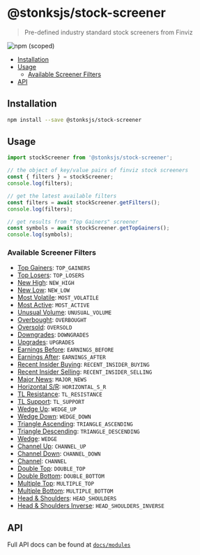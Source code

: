 # @stonksjs/stock-screener

> Pre-defined industry standard stock screeners from Finviz

![npm (scoped)](https://img.shields.io/npm/v/@stonksjs/stock-screener?color=brightgreen&style=flat-square)

- [Installation](#installation)
- [Usage](#usage)
  - [Available Screener Filters](#available-screener-filters)
- [API](#api)

<!-- ## Features

- TODO: add features... -->

## Installation

```bash
npm install --save @stonksjs/stock-screener
```

## Usage

```js
import stockScreener from '@stonksjs/stock-screener';

// the object of key/value pairs of finviz stock screeners
const { filters } = stockScreener;
console.log(filters);

// get the latest available filters
const filters = await stockScreener.getFilters();
console.log(filters);

// get results from "Top Gainers" screener
const symbols = await stockScreener.getTopGainers();
console.log(symbols);
```

### Available Screener Filters

- [Top Gainers](https://finviz.com/screener.ashx?v=111&s=ta_topgainers):
  `TOP_GAINERS`
- [Top Losers](https://finviz.com/screener.ashx?v=111&s=ta_toplosers):
  `TOP_LOSERS`
- [New High](https://finviz.com/screener.ashx?v=111&s=ta_newhigh): `NEW_HIGH`
- [New Low](https://finviz.com/screener.ashx?v=111&s=ta_newlow): `NEW_LOW`
- [Most Volatile](https://finviz.com/screener.ashx?v=111&s=ta_mostvolatile):
  `MOST_VOLATILE`
- [Most Active](https://finviz.com/screener.ashx?v=111&s=ta_mostactive):
  `MOST_ACTIVE`
- [Unusual Volume](https://finviz.com/screener.ashx?v=111&s=ta_unusualvolume):
  `UNUSUAL_VOLUME`
- [Overbought](https://finviz.com/screener.ashx?v=111&s=ta_overbought):
  `OVERBOUGHT`
- [Oversold](https://finviz.com/screener.ashx?v=111&s=ta_oversold): `OVERSOLD`
- [Downgrades](https://finviz.com/screener.ashx?v=111&s=n_downgrades):
  `DOWNGRADES`
- [Upgrades](https://finviz.com/screener.ashx?v=111&s=n_upgrades): `UPGRADES`
- [Earnings Before](https://finviz.com/screener.ashx?v=111&s=n_earningsbefore):
  `EARNINGS_BEFORE`
- [Earnings After](https://finviz.com/screener.ashx?v=111&s=n_earningsafter):
  `EARNINGS_AFTER`
- [Recent Insider Buying](https://finviz.com/screener.ashx?v=111&s=it_latestbuys):
  `RECENT_INSIDER_BUYING`
- [Recent Insider Selling](https://finviz.com/screener.ashx?v=111&s=it_latestsales):
  `RECENT_INSIDER_SELLING`
- [Major News](https://finviz.com/screener.ashx?v=111&s=n_majornews):
  `MAJOR_NEWS`
- [Horizontal S/R](https://finviz.com/screener.ashx?v=111&s=ta_p_horizontal):
  `HORIZONTAL_S_R`
- [TL Resistance](https://finviz.com/screener.ashx?v=111&s=ta_p_tlresistance):
  `TL_RESISTANCE`
- [TL Support](https://finviz.com/screener.ashx?v=111&s=ta_p_tlsupport):
  `TL_SUPPORT`
- [Wedge Up](https://finviz.com/screener.ashx?v=111&s=ta_p_wedgeup): `WEDGE_UP`
- [Wedge Down](https://finviz.com/screener.ashx?v=111&s=ta_p_wedgedown):
  `WEDGE_DOWN`
- [Triangle Ascending](https://finviz.com/screener.ashx?v=111&s=ta_p_wedgeresistance):
  `TRIANGLE_ASCENDING`
- [Triangle Descending](https://finviz.com/screener.ashx?v=111&s=ta_p_wedgesupport):
  `TRIANGLE_DESCENDING`
- [Wedge](https://finviz.com/screener.ashx?v=111&s=ta_p_wedge): `WEDGE`
- [Channel Up](https://finviz.com/screener.ashx?v=111&s=ta_p_channelup):
  `CHANNEL_UP`
- [Channel Down](https://finviz.com/screener.ashx?v=111&s=ta_p_channeldown):
  `CHANNEL_DOWN`
- [Channel](https://finviz.com/screener.ashx?v=111&s=ta_p_channel): `CHANNEL`
- [Double Top](https://finviz.com/screener.ashx?v=111&s=ta_p_doubletop):
  `DOUBLE_TOP`
- [Double Bottom](https://finviz.com/screener.ashx?v=111&s=ta_p_doublebottom):
  `DOUBLE_BOTTOM`
- [Multiple Top](https://finviz.com/screener.ashx?v=111&s=ta_p_multipletop):
  `MULTIPLE_TOP`
- [Multiple Bottom](https://finviz.com/screener.ashx?v=111&s=ta_p_multiplebottom):
  `MULTIPLE_BOTTOM`
- [Head & Shoulders](https://finviz.com/screener.ashx?v=111&s=ta_p_headandshoulders):
  `HEAD_SHOULDERS`
- [Head & Shoulders Inverse](https://finviz.com/screener.ashx?v=111&s=ta_p_headandshouldersinv):
  `HEAD_SHOULDERS_INVERSE`

## API

Full API docs can be found at
[`docs/modules`](https://github.com/nielse63/stonksjs/blob/main/packages/stock-screener/docs/modules.md)

